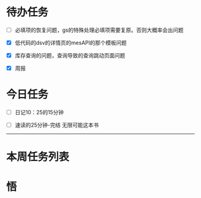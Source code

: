 # 待办任务
- [ ] 必填项的恢复问题，gs的特殊处理必填项需要复原。否则大概率会出问题
- [x] 低代码的dsv的详情页的mesAPI的那个模板问题
- [x] 库存查询的问题，查询导致的查询跳动页面问题
- [x] 周报


# 今日任务
- [ ] 日记10：25的15分钟
- [ ] 速读的25分钟-完结 无限可能这本书






------
# 本周任务列表



# 悟